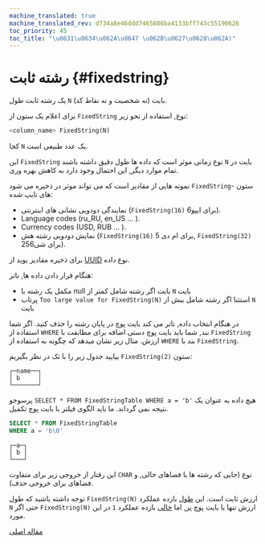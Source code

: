 ```yaml
---
machine_translated: true
machine_translated_rev: d734a8e46ddd7465886ba4133bff743c55190626
toc_priority: 45
toc_title: "\u0631\u0634\u062A\u0647 \u062B\u0627\u0628\u062A)"
---
```


# رشته ثابت {#fixedstring}

یک رشته ثابت طول `N` بایت (نه شخصیت و نه نقاط کد).

برای اعلام یک ستون از `FixedString` نوع, استفاده از نحو زیر:

``` sql
<column_name> FixedString(N)
```

کجا `N` یک عدد طبیعی است.

این `FixedString` نوع زمانی موثر است که داده ها طول دقیق داشته باشند `N` بایت در تمام موارد دیگر, این احتمال وجود دارد به کاهش بهره وری.

نمونه هایی از مقادیر است که می تواند موثر در ذخیره می شود `FixedString`- ستون های تایپ شده:

-   نمایندگی دودویی نشانی های اینترنتی (`FixedString(16)` برای ایپو6).
-   Language codes (ru\_RU, en\_US … ).
-   Currency codes (USD, RUB … ).
-   نمایش دودویی رشته هش (`FixedString(16)` برای ام دی 5, `FixedString(32)` برای شی256).

برای ذخیره مقادیر یوید از [UUID](uuid.md) نوع داده.

هنگام قرار دادن داده ها, تاتر:

-   مکمل یک رشته با null بایت اگر رشته شامل کمتر از `N` بایت
-   پرتاب `Too large value for FixedString(N)` استثنا اگر رشته شامل بیش از `N` بایت

در هنگام انتخاب داده, تاتر می کند بایت پوچ در پایان رشته را حذف کنید. اگر شما استفاده از `WHERE` بند, شما باید بایت پوچ دستی اضافه برای مطابقت با `FixedString` ارزش. مثال زیر نشان میدهد که چگونه به استفاده از `WHERE` بند با `FixedString`.

بیایید جدول زیر را با تک در نظر بگیریم `FixedString(2)` ستون:

``` text
┌─name──┐
│ b     │
└───────┘
```

پرسوجو `SELECT * FROM FixedStringTable WHERE a = 'b'` هیچ داده به عنوان یک نتیجه نمی گرداند. ما باید الگوی فیلتر با بایت پوچ تکمیل.

``` sql
SELECT * FROM FixedStringTable
WHERE a = 'b\0'
```

``` text
┌─a─┐
│ b │
└───┘
```

این رفتار از خروجی زیر برای متفاوت `CHAR` نوع (جایی که رشته ها با فضاهای خالی, و فضاهای برای خروجی حذف).

توجه داشته باشید که طول `FixedString(N)` ارزش ثابت است. این [طول](../../sql_reference/functions/array_functions.md#array_functions-length) بازده عملکرد `N` حتی اگر `FixedString(N)` ارزش تنها با بایت پوچ پر, اما [خالی](../../sql_reference/functions/string_functions.md#empty) بازده عملکرد `1` در این مورد.

[مقاله اصلی](https://clickhouse.tech/docs/en/data_types/fixedstring/) <!--hide-->
